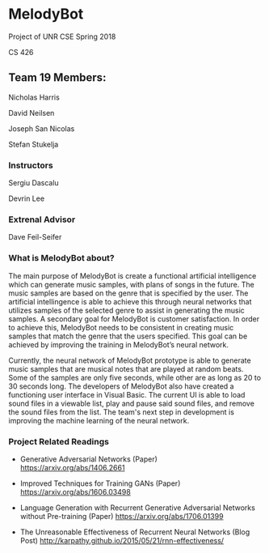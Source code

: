 # MelodyBot

Project of UNR CSE Spring 2018

CS 426

## Team 19 Members:

Nicholas Harris

David Neilsen

Joseph San Nicolas

Stefan Stukelja

### Instructors

Sergiu Dascalu

Devrin Lee

### Extrenal Advisor

Dave Feil-Seifer

### What is MelodyBot about?

The main purpose of MelodyBot is create a functional artificial intelligence which can generate music samples, with plans of songs in the future.  The music samples are based on the genre that is specified by the user.  The artificial intellingence is able to achieve this through neural networks that utilizes samples of the selected genre to assist in generating the music samples.  A secondary goal for MelodyBot is customer satisfaction.  In order to achieve this, MelodyBot needs to be consistent in creating music samples that match the genre that the users specified.  This goal can be achieved by improving the training in MelodyBot’s neural network.

Currently, the neural network of MelodyBot prototype is able to generate music samples that are musical notes that are played at random beats.  Some of the samples are only five seconds, while other are as long as 20 to 30 seconds long.  The developers of MelodyBot also have created a functioning user interface in Visual Basic.  The current UI is able to load sound files in a viewable list, play and pause said sound files, and remove the sound files from the list.  The team's next step in development is improving the machine learning of the neural network.  

### Project Related Readings

- Generative Adversarial Networks (Paper)
https://arxiv.org/abs/1406.2661

- Improved Techniques for Training GANs (Paper)
https://arxiv.org/abs/1606.03498

- Language Generation with Recurrent Generative Adversarial Networks without Pre-training (Paper) 
https://arxiv.org/abs/1706.01399

- The Unreasonable Effectiveness of Recurrent Neural Networks (Blog Post) 
http://karpathy.github.io/2015/05/21/rnn-effectiveness/

